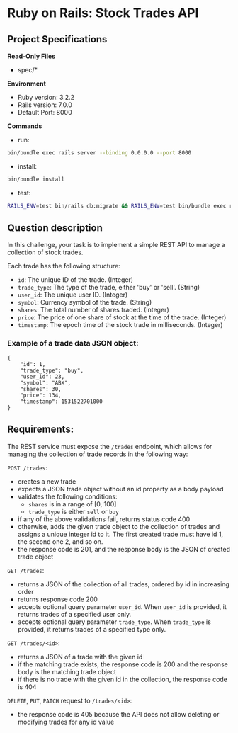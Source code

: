 # Ruby on Rails: Stock Trades API

## Project Specifications

**Read-Only Files**
- spec/*

**Environment**  

- Ruby version: 3.2.2
- Rails version: 7.0.0
- Default Port: 8000

**Commands**
- run: 
```bash
bin/bundle exec rails server --binding 0.0.0.0 --port 8000
```
- install: 
```bash
bin/bundle install
```
- test: 
```bash
RAILS_ENV=test bin/rails db:migrate && RAILS_ENV=test bin/bundle exec rspec
```
    
## Question description

In this challenge, your task is to implement a simple REST API to manage a collection of stock trades.

Each trade has the following structure:

- `id`: The unique ID of the trade. (Integer)
- `trade_type`: The type of the trade, either 'buy' or 'sell'. (String)
- `user_id`: The unique user ID. (Integer)
- `symbol`: Currency symbol of the trade. (String)
- `shares`: The total number of shares traded. (Integer)
- `price`: The price of one share of stock at the time of the trade. (Integer)
- `timestamp`: The epoch time of the stock trade in milliseconds. (Integer)


### Example of a trade data JSON object:
```
{
    "id": 1,
    "trade_type": "buy",
    "user_id": 23,
    "symbol": "ABX",
    "shares": 30,
    "price": 134,
    "timestamp": 1531522701000
}
```

## Requirements:

The REST service must expose the `/trades` endpoint, which allows for managing the collection of trade records in the following way:

`POST /trades`:

- creates a new trade
- expects a JSON trade object without an id property as a body payload
- validates the following conditions:
  - `shares` is in a range of [0, 100]
  - `trade_type` is either `sell` or `buy`
- if any of the above validations fail, returns status code 400
- otherwise, adds the given trade object to the collection of trades and assigns a unique integer id to it. The first created trade must have id 1, the second one 2, and so on.
- the response code is 201, and the response body is the JSON of created trade object

`GET /trades`:

- returns a JSON of the collection of all trades, ordered by id in increasing order
- returns response code 200
- accepts optional query parameter `user_id`. When `user_id` is provided, it returns trades of a specified user only.
- accepts optional query parameter `trade_type`. When `trade_type` is provided, it returns trades of a specified type only.

`GET /trades/<id>`:

- returns a JSON of a trade with the given id
- if the matching trade exists, the response code is 200 and the response body is the matching trade object
- if there is no trade with the given id in the collection, the response code is 404

`DELETE`, `PUT`, `PATCH` request to `/trades/<id>`:

- the response code is 405 because the API does not allow deleting or modifying trades for any id value
